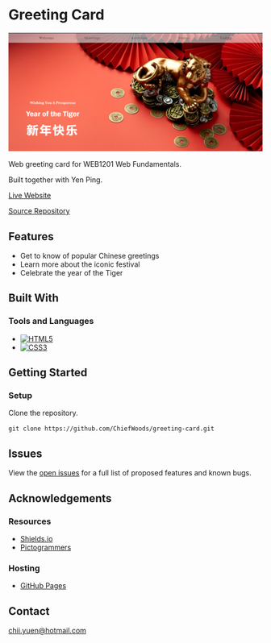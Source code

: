 # Greeting Card

![Landing Screenshot](images/landing_screenshot.png)

Web greeting card for WEB1201 Web Fundamentals.

Built together with Yen Ping.

[Live Website](https://chiefwoods.github.io/greeting-card/)  

[Source Repository](https://github.com/ChiefWoods/greeting-card)

## Features

- Get to know of popular Chinese greetings
- Learn more about the iconic festival
- Celebrate the year of the Tiger

## Built With

### Tools and Languages

- [![HTML5](https://img.shields.io/badge/HTML5-grey?style=for-the-badge&logo=html5)](https://html5.org/)
- [![CSS3](https://img.shields.io/badge/CSS3-306AF1?style=for-the-badge&logo=css3)](https://www.w3.org/Style/CSS/Overview.en.html)

## Getting Started

### Setup

Clone the repository.
```
git clone https://github.com/ChiefWoods/greeting-card.git
```

## Issues

View the [open issues](https://github.com/ChiefWoods/greeting-card/issues) for a full list of proposed features and known bugs.

## Acknowledgements

### Resources

- [Shields.io](https://shields.io/)
- [Pictogrammers](https://pictogrammers.com/)

### Hosting

- [GitHub Pages](https://pages.github.com/)

## Contact

[chii.yuen@hotmail.com](mailto:chii.yuen@hotmail.com)
